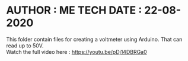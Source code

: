 AUTHOR : ME TECH
DATE : 22-08-2020
==========================================================================================
This folder contain files for creating a voltmeter using Arduino. That can read up to 50V.\
Watch the full video here : https://youtu.be/pDj14DBRGa0
